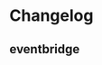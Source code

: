 # Changelog

## eventbridge
<!-- To add a new entry write: -->
<!-- ### version / full date -->
<!-- * [Update/Bug fix] message that describes the changes that you apply -->